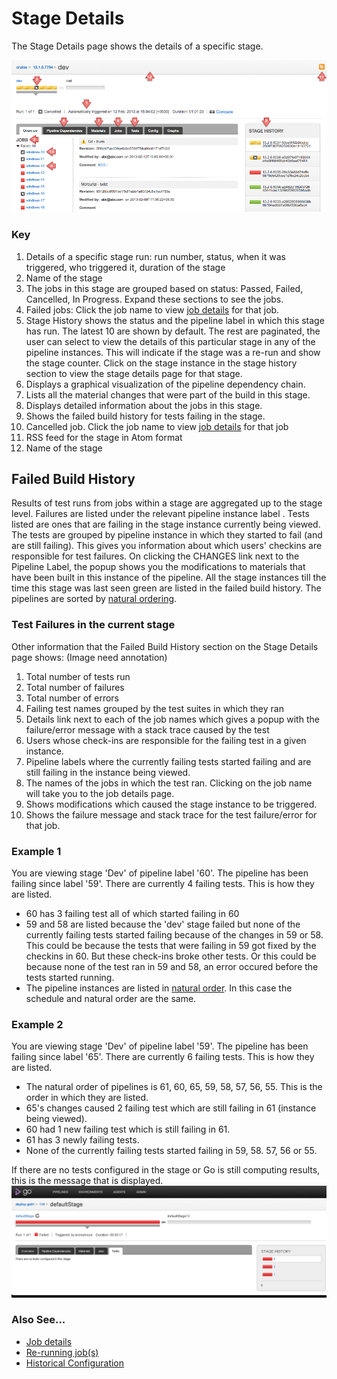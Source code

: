 # Stage Details

The Stage Details page shows the details of a specific stage.

![Stage Details Page](../resources/images/cruise/stage_details.png)

### Key

1.  Details of a specific stage run: run number, status, when it was triggered, who triggered it, duration of the stage
2.  Name of the stage
3.  The jobs in this stage are grouped based on status: Passed, Failed, Cancelled, In Progress. Expand these sections to see the jobs.
4.  Failed jobs: Click the job name to view [job details](../navigations/job_details_page.html) for that job.
5.  Stage History shows the status and the pipeline label in which this stage has run. The latest 10 are shown by default. The rest are paginated, the user can select to view the details of this particular stage in any of the pipeline instances. This will indicate if the stage was a re-run and show the stage counter. Click on the stage instance in the stage history section to view the stage details page for that stage.
6.  Displays a graphical visualization of the pipeline dependency chain.
7.  Lists all the material changes that were part of the build in this stage.
8.  Displays detailed information about the jobs in this stage.
9.  Shows the failed build history for tests failing in the stage.
10. Cancelled job. Click the job name to view [job details](../navigations/job_details_page.html) for that job
11. RSS feed for the stage in Atom format
12. Name of the stage

## Failed Build History

Results of test runs from jobs within a stage are aggregated up to the stage level. Failures are listed under the relevant pipeline instance label . Tests listed are ones that are failing in the stage instance currently being viewed. The tests are grouped by pipeline instance in which they started to fail (and are still failing). This gives you information about which users' checkins are responsible for test failures. On clicking the CHANGES link next to the Pipeline Label, the popup shows you the modifications to materials that have been built in this instance of the pipeline. All the stage instances till the time this stage was last seen green are listed in the failed build history. The pipelines are sorted by [natural ordering](../faq/ordering_of_pipelines.html).

### Test Failures in the current stage

Other information that the Failed Build History section on the Stage Details page shows: (Image need annotation)

1.  Total number of tests run
2.  Total number of failures
3.  Total number of errors
4.  Failing test names grouped by the test suites in which they ran
5.  Details link next to each of the job names which gives a popup with the failure/error message with a stack trace caused by the test
6.  Users whose check-ins are responsible for the failing test in a given instance.
7.  Pipeline labels where the currently failing tests started failing and are still failing in the instance being viewed.
8.  The names of the jobs in which the test ran. Clicking on the job name will take you to the job details page.
9.  Shows modifications which caused the stage instance to be triggered.
10. Shows the failure message and stack trace for the test failure/error for that job.

### Example 1

You are viewing stage 'Dev' of pipeline label '60'. The pipeline has been failing since label '59'. There are currently 4 failing tests. This is how they are listed.

-   60 has 3 failing test all of which started failing in 60
-   59 and 58 are listed because the 'dev' stage failed but none of the currently failing tests started failing because of the changes in 59 or 58. This could be because the tests that were failing in 59 got fixed by the checkins in 60. But these check-ins broke other tests. Or this could be because none of the test ran in 59 and 58, an error occured before the tests started running.
-   The pipeline instances are listed in [natural order](../faq/ordering_of_pipelines.html). In this case the schedule and natural order are the same.

### Example 2

You are viewing stage 'Dev' of pipeline label '59'. The pipeline has been failing since label '65'. There are currently 6 failing tests. This is how they are listed.

-   The natural order of pipelines is 61, 60, 65, 59, 58, 57, 56, 55. This is the order in which they are listed.
-   65's changes caused 2 failing test which are still failing in 61 (instance being viewed).
-   60 had 1 new failing test which is still failing in 61.
-   61 has 3 newly failing tests.
-   None of the currently failing tests started failing in 59, 58. 57, 56 or 55.

If there are no tests configured in the stage or Go is still computing results, this is the message that is displayed.
![](../resources/images/cruise/no_tests_configured.png)

### Also See...

-   [Job details](../navigations/job_details_page.html)
-   [Re-running job(s)](job_rerun.html)
-   [Historical Configuration](../faq/stage_old_config.html)